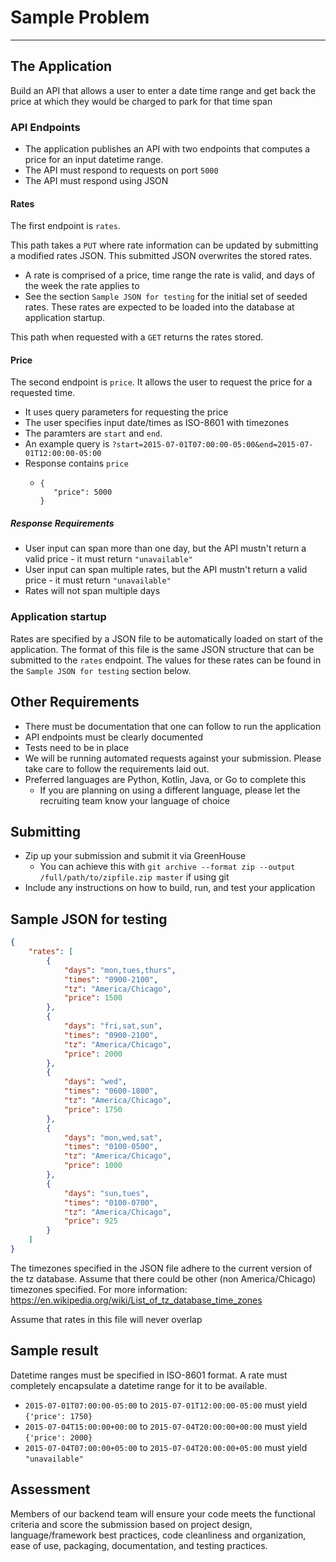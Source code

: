 # **Sample Problem**

------------
## The Application
Build an API that allows a user to enter a date time range and get back the price at which they would be charged to park for that time span

### API Endpoints
- The application publishes an API with two endpoints that computes a price for an input datetime range.
- The API must respond to requests on port `5000`
- The API must respond using JSON

#### Rates
The first endpoint is `rates`.

This path takes a `PUT` where rate information can be updated by submitting a modified rates JSON. This submitted JSON overwrites the stored rates.

- A rate is comprised of a price, time range the rate is valid, and days of the week the rate applies to
- See the section `Sample JSON for testing` for the initial set of seeded rates. These rates are expected to be loaded into the database at application startup.

This path when requested with a `GET` returns the rates stored.

#### Price
The second endpoint is `price`. It allows the user to request the price for a requested time.

- It uses query parameters for requesting the price
- The user specifies input date/times as ISO-8601 with timezones
- The paramters are `start` and `end`. 
- An example query is `?start=2015-07-01T07:00:00-05:00&end=2015-07-01T12:00:00-05:00`
- Response contains `price`
  - ```
    {
       "price": 5000
    }
    ```

##### Response Requirements
- User input can span more than one day, but the API mustn't return a valid price  - it must return `"unavailable"`
- User input can span multiple rates, but the API mustn't return a valid price - it must return `"unavailable"`
- Rates will not span multiple days

### Application startup
Rates are specified by a JSON file to be automatically loaded on start of the application. The format of this file is the same JSON structure that can be submitted to the `rates` endpoint. The values for these rates can be found in the `Sample JSON for testing` section below.

## Other Requirements

- There must be documentation that one can follow to run the application
- API endpoints must be clearly documented
- Tests need to be in place
- We will be running automated requests against your submission. Please take care to follow the requirements laid out.
- Preferred languages are Python, Kotlin, Java, or Go to complete this
  * If you are planning on using a different language, please let the recruiting team know your language of choice

## Submitting

* Zip up your submission and submit it via GreenHouse
  * You can achieve this with `git archive --format zip --output /full/path/to/zipfile.zip master` if using git
* Include any instructions on how to build, run, and test your application

## Sample JSON for testing
```json
{
    "rates": [
        {
            "days": "mon,tues,thurs",
            "times": "0900-2100",
            "tz": "America/Chicago",
            "price": 1500
        },
        {
            "days": "fri,sat,sun",
            "times": "0900-2100",
            "tz": "America/Chicago",
            "price": 2000
        },
        {
            "days": "wed",
            "times": "0600-1800",
            "tz": "America/Chicago",
            "price": 1750
        },
        {
            "days": "mon,wed,sat",
            "times": "0100-0500",
            "tz": "America/Chicago",
            "price": 1000
        },
        {
            "days": "sun,tues",
            "times": "0100-0700",
            "tz": "America/Chicago",
            "price": 925
        }
    ]
}

```
The timezones specified in the JSON file adhere to the current version of the tz database. Assume that there could be other (non America/Chicago) timezones specified. For more information: https://en.wikipedia.org/wiki/List_of_tz_database_time_zones

Assume that rates in this file will never overlap

## Sample result
Datetime ranges must be specified in ISO-8601 format.  A rate must completely encapsulate a datetime range for it to be available.


* `2015-07-01T07:00:00-05:00` to `2015-07-01T12:00:00-05:00` must yield `{'price': 1750}`
* `2015-07-04T15:00:00+00:00` to `2015-07-04T20:00:00+00:00` must yield `{'price': 2000}`
* `2015-07-04T07:00:00+05:00` to `2015-07-04T20:00:00+05:00` must yield `"unavailable"`

## Assessment

Members of our backend team will ensure your code meets the functional criteria
and score the submission based on project design, language/framework best
practices, code cleanliness and organization, ease of use, packaging,
documentation, and testing practices.
